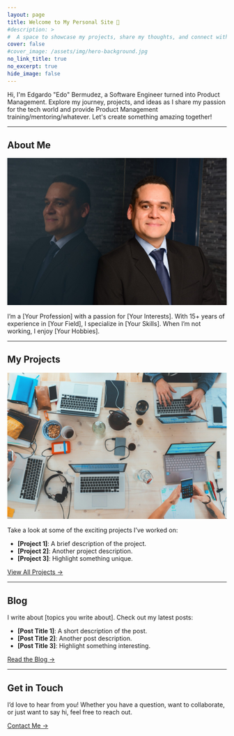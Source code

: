 ```yaml
---
layout: page
title: Welcome to My Personal Site 🌟
#description: >
#  A space to showcase my projects, share my thoughts, and connect with the world.
cover: false
#cover_image: /assets/img/hero-background.jpg
no_link_title: true
no_excerpt: true
hide_image: false
---
```



Hi, I'm Edgardo "Edo" Bermudez, a Software Engineer turned into Product Management. Explore my journey, projects, and ideas as I share my passion for the tech world and provide Product Management training/mentoring/whatever. Let's create something amazing together!

---

## About Me
![About Me](assets/img/about-me.jpg)

I’m a [Your Profession] with a passion for [Your Interests]. With 15+ years of experience in [Your Field], I specialize in [Your Skills]. When I’m not working, I enjoy [Your Hobbies].

---

## My Projects
![Projects](assets/img/projects.jpg)

Take a look at some of the exciting projects I’ve worked on:
- **[Project 1]**: A brief description of the project.
- **[Project 2]**: Another project description.
- **[Project 3]**: Highlight something unique.

[View All Projects →](projects/)

---

## Blog

I write about [topics you write about]. Check out my latest posts:
- **[Post Title 1]**: A short description of the post.
- **[Post Title 2]**: Another post description.
- **[Post Title 3]**: Highlight something interesting.

[Read the Blog →](blog/)

---

## Get in Touch
I’d love to hear from you! Whether you have a question, want to collaborate, or just want to say hi, feel free to reach out.

[Contact Me →](contact/)

